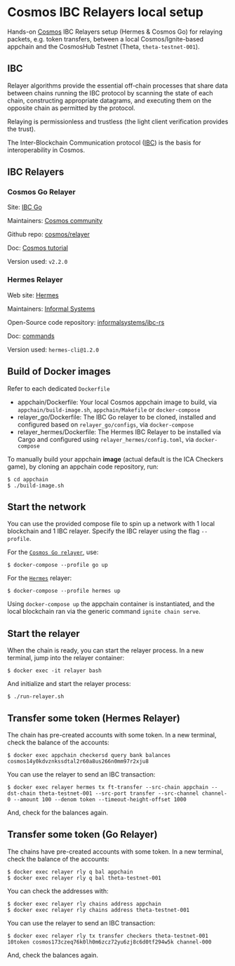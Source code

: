 # Cosmos IBC Relayers local setup

Hands-on [Cosmos](https://cosmos.network) IBC Relayers setup (Hermes & Cosmos Go) for relaying packets, e.g. token transfers, between a local Cosmos/Ignite-based appchain and the CosmosHub Testnet (Theta, `theta-testnet-001`).

## IBC

Relayer algorithms provide the essential off-chain processes that share data between chains running the IBC protocol by scanning the state of each chain, constructing appropriate datagrams, and executing them on the opposite chain as permitted by the protocol.

Relaying is permissionless and trustless (the light client verification provides the trust).

The Inter-Blockchain Communication protocol ([IBC](https://ibcprotocol.org/)) is the basis for interoperability in Cosmos. 

## IBC Relayers

### Cosmos Go Relayer

Site: [IBC Go](https://ibc.cosmos.network/)

Maintainers: [Cosmos community](https://github.com/cosmos)

Github repo: [cosmos/relayer](https://github.com/cosmos/relayer)

Doc: [Cosmos tutorial](https://tutorials.cosmos.network/hands-on-exercise/5-ibc-adv/3-go-relayer.html)

Version used: `v2.2.0`

### Hermes Relayer

Web site: [Hermes](https://hermes.informal.systems/)

Maintainers: [Informal Systems](https://informal.systems)

Open-Source code repository: [informalsystems/ibc-rs](https://github.com/informalsystems/ibc-rs)

Doc: [commands](https://hermes.informal.systems/commands/index.html)

Version used: `hermes-cli@1.2.0`


## Build of Docker images

Refer to each dedicated `Dockerfile`
* appchain/Dockerfile: Your local Cosmos appchain image to build, via `appchain/build-image.sh`, `appchain/Makefile` or `docker-compose`
* relayer_go/Dockerfile: The IBC Go relayer to be cloned, installed and configured based on `relayer_go/configs`, via `docker-compose`
* relayer_hermes/Dockerfile: The Hermes IBC Relayer to be installed via Cargo and configured using `relayer_hermes/config.toml`, via `docker-compose`

To manually build your appchain **image** (actual default is the ICA Checkers game), by cloning an appchain code repository, run:

```
$ cd appchain
$ ./build-image.sh
```


## Start the network

You can use the provided compose file to spin up a network with 1 local blockchain and 1 IBC relayer. Specify the IBC relayer using the flag `--profile`. 

For the [`Cosmos Go relayer`](https://github.com/cosmos/relayer), use:

```
$ docker-compose --profile go up

```

For the [`Hermes`](https://github.com/informalsystems/hermes) relayer:

```
$ docker-compose --profile hermes up
```

Using `docker-compose up` the appchain container is instantiated, and the local blockchain ran via the generic command `ignite chain serve`.


## Start the relayer

When the chain is ready, you can start the relayer process. In a new terminal, jump into the relayer container:

```
$ docker exec -it relayer bash
```

And initialize and start the relayer process:

```
$ ./run-relayer.sh 
```

## Transfer some token (Hermes Relayer)

The chain has pre-created accounts with some token. In a new terminal, check the balance of the accounts:

```
$ docker exec appchain checkersd query bank balances cosmos14y0kdvznkssdtal2r60a8us266n0mm97r2xju8
```

You can use the relayer to send an IBC transaction:

```
$ docker exec relayer hermes tx ft-transfer --src-chain appchain --dst-chain theta-testnet-001 --src-port transfer --src-channel channel-0 --amount 100 --denom token --timeout-height-offset 1000
```

And, check for the balances again. 

## Transfer some token (Go Relayer)

The chains have pre-created accounts with some token. In a new terminal, check the balance of the accounts:

```
$ docker exec relayer rly q bal appchain
$ docker exec relayer rly q bal theta-testnet-001
```

You can check the addresses with:

```
$ docker exec relayer rly chains address appchain
$ docker exec relayer rly chains address theta-testnet-001
```

You can use the relayer to send an IBC transaction:

```
$ docker exec relayer rly tx transfer checkers theta-testnet-001 10token cosmos173czeq76k0lh0m6zcz72yu6zj8c6d0tf294w5k channel-000
```

And, check the balances again. 
